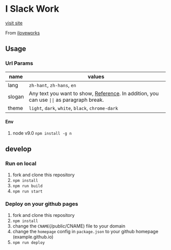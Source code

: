 # I Slack Work

[visit site](http://islack.work)

From [iloveworks](https://github.com/sorcererxw/iloveworks)
## Usage

### Url Params

name  |values
------|--------------------
lang  |`zh-hant`, `zh-hans`, `en`
slogan|Any text you want to show, [Reference](http://islack.work/settings/slogan). In addition, you can use <code>&#124;&#124;</code> as paragraph break.  
theme |`light`, `dark`, `white`, `black`, `chrome-dark`


#### Env
1. node v9.0
`npm install -g n`

## develop

### Run on local
1. fork and clone this repository
2. `npm install`
3. `npm run build`
4. `npm run start`

### Deploy on your github pages

1. fork and clone this repository
2. `npm install`
3. change the `CNAME`(/public/CNAME) file to your domain
4. change the `homepage` config in `package.json` to your github homepage (example.github.io)
5. `npm run deploy`
